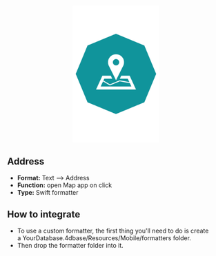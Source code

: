 <p align="center"><img src="https://github.com/4d-for-ios/4d-for-ios-formatter-Address/blob/master/formatter.png" alt="Phone” height="auto" width="200"></p>

## Address

* **Format:** Text ⟶ Address
* **Function:** open Map app on click
* **Type:** Swift formatter

## How to integrate

* To use a custom formatter, the first thing you'll need to do is create a YourDatabase.4dbase/Resources/Mobile/formatters folder.
* Then drop the formatter folder into it. 
